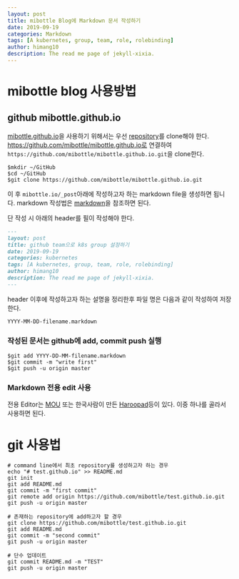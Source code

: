 ```yaml
---
layout: post
title: mibottle Blog에 Markdown 문서 작성하기
date: 2019-09-19
categories: Markdown
tags: [A kubernetes, group, team, role, rolebinding]
author: himang10
description: The read me page of jekyll-xixia.
---
```


# mibottle blog 사용방법

## github mibottle.github.io
[mibottle.github.io](https://mibottle.github.io/)을 사용하기 위해서는 우선 [repository](https://github.com/mibottle/mibottle.github.io)를 clone해야 한다.
https://github.com/mibottle/mibottle.github.io로 연결하여 `https://github.com/mibottle/mibottle.github.io.git`을 clone한다.
```cli
$mkdir ~/GitHub
$cd ~/GitHub
$git clone https://github.com/mibottle/mibottle.github.io.git
```
이 후 `mibottle.io/_post`아래에 작성하고자 하는 markdown file을 생성하면 됩니다.
markdown 작성법은 [markdown](https://mibottle.github.io/other/2019/09/12/markdown-writing-metho.html)을 참조하면 된다.

단 작성 시 아래의 header를 필이 작성해야 한다.

```markdown
---
layout: post
title: github team으로 k8s group 설정하기
date: 2019-09-19
categories: kubernetes
tags: [A kubernetes, group, team, role, rolebinding]
author: himang10
description: The read me page of jekyll-xixia.
---
```
header 이후에 작성하고자 하는 설명을 정리한후 
파일 명은 다음과 같이 작성하여 저장한다.

```filename
YYYY-MM-DD-filename.markdown
```

### 작성된 문서는 github에 add, commit push 실행
```
$git add YYYY-DD-MM-filename.markdown
$git commit -m "write first"
$git push -u origin master
```

### Markdown 전용 edit 사용
전용 Editor는 [MOU](http://25.io/mou/) 또는 한국사람이 만든 [Haroopad](http://pad.haroopress.com/)등이 있다. 
이중 하나를 골라서 사용하면 된다.


# git 사용법
```
# command line에서 최초 repository를 생성하고자 하는 경우
echo "# test.github.io" >> README.md
git init
git add README.md
git commit -m "first commit"
git remote add origin https://github.com/mibottle/test.github.io.git
git push -u origin master

# 존재하는 repository에 add하고자 할 경우
git clone https://github.com/mibottle/test.github.io.git
git add README.md
git commit -m "second commit"
git push -u origin master

# 단수 업데이트
git commit README.md -m "TEST"
git push -u origin master
```
